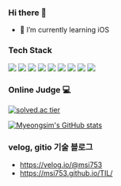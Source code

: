 ### Hi there 👋
- 🌱 I’m currently learning iOS

### Tech Stack
<img src="https://img.shields.io/badge/Swift-FA7343?style=flat-square&logo=Swift&logoColor=white"/></a>
<img src="https://img.shields.io/badge/CocoaPods-EE3322?style=flat-square&logo=CocoaPods&logoColor=white"/>
<img src="https://img.shields.io/badge/Realm-39477F?style=flat-square&logo=Realm&logoColor=white"/>
<img src="https://img.shields.io/badge/Xcode-1575F9?style=flat-square&logo=Xcode&logoColor=white"/>
<img src="https://img.shields.io/badge/Git-F05032?style=flat-square&logo=Git&logoColor=white"/>
<img src="https://img.shields.io/badge/jQuery-0769AD?style=flat-square&logo=jQuery&logoColor=white"/>
<img src="https://img.shields.io/badge/Apache-D22128?style=flat-square&logo=Apache&logoColor=white"/>
<img src="https://img.shields.io/badge/MySQL-4479A1?style=flat-square&logo=MySQL&logoColor=white"/>
<img src="https://img.shields.io/badge/PHP-777BB4?style=flat-square&logo=PHP&logoColor=white"/>

### Online Judge 💻
[![solved.ac tier](http://mazassumnida.wtf/api/generate_badge?boj=msi753)](https://solved.ac/msi753)

[![Myeongsim's GitHub stats](https://github-readme-stats.vercel.app/api?username=msi753)](https://github.com/msi753/github-readme-stats)

### velog, gitio 기술 블로그
- https://velog.io/@msi753
- https://msi753.github.io/TIL/

<!--
**msi753/msi753** is a ✨ _special_ ✨ repository because its `README.md` (this file) appears on your GitHub profile.

https://hits.seeyoufarm.com/

Here are some ideas to get you started:

- 🔭 I’m currently working on ...
- 🌱 I’m currently learning ...
- 👯 I’m looking to collaborate on ...
- 🤔 I’m looking for help with ...
- 💬 Ask me about ...
- 📫 How to reach me: ...
- 😄 Pronouns: ...
- ⚡ Fun fact: ...
-->
